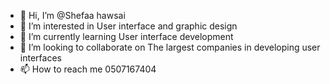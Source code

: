 - 👋 Hi, I’m @Shefaa hawsai
- 👀 I’m interested in User interface and graphic design
- 🌱 I’m currently learning User interface development
- 💞️ I’m looking to collaborate on The largest companies in developing user interfaces
- 📫 How to reach me 0507167404 

<!--- 
Shefaa4/Shefaa4 is a ✨ special ✨ repository because its `README.md` (this file) appears on your GitHub profile.
You can click the Preview link to take a look at your changes.
--->
